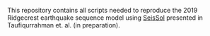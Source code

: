This repository contains all scripts needed to reproduce the 2019 Ridgecrest earthquake sequence model using 
[SeisSol](https://github.com/SeisSol/SeisSol) presented in Taufiqurrahman et. al. (in preparation).
